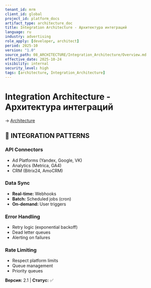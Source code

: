 ```yaml
---
tenant_id: mrm
client_id: global
project_id: platform_docs
artifact_type: architecture_doc
title: Integration Architecture - Архитектура интеграций
language: ru
industry: advertising
role_apply: [developer, architect]
period: 2025-10
version: "1.0"
source_path: 08_ARCHITECTURE/Integration_Architecture/Overview.md
effective_date: 2025-10-24
visibility: internal
security_level: high
tags: [architecture, Integration_Architecture]
---
```


# Integration Architecture - Архитектура интеграций

→ [Architecture](../_README.md)

## 🎯 INTEGRATION PATTERNS

### API Connectors
- Ad Platforms (Yandex, Google, VK)
- Analytics (Metrica, GA4)
- CRM (Bitrix24, AmoCRM)

### Data Sync
- **Real-time:** Webhooks
- **Batch:** Scheduled jobs (cron)
- **On-demand:** User triggers

### Error Handling
- Retry logic (exponential backoff)
- Dead letter queues
- Alerting on failures

### Rate Limiting
- Respect platform limits
- Queue management
- Priority queues

**Версия:** 2.1 | **Статус:** ✅


